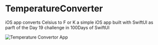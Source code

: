 # TemperatureConverter
 iOS app converts Celsius to F or K
a simple iOS app built with SwiftUI as parft of the Day 19  challenge in 100Days of SwiftUI

![Temperature Convertor App](https://github.com/Yannemal/TemperatureConverter/assets/56878180/85f801ea-ea0e-4cb5-bb36-df091e2b4453)
